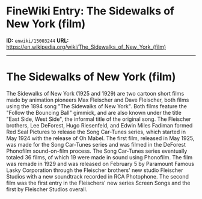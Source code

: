 # FineWiki Entry: The Sidewalks of New York (film)

**ID:** `enwiki/15003244`
**URL:** <https://en.wikipedia.org/wiki/The_Sidewalks_of_New_York_(film)>

--- 

# The Sidewalks of New York (film)
The Sidewalks of New York (1925 and 1929) are two cartoon short films made by animation pioneers Max Fleischer and Dave Fleischer, both films using the 1894 song "The Sidewalks of New York".
Both films feature the "Follow the Bouncing Ball" gimmick, and are also known under the title "East Side, West Side", the informal title of the original song. The Fleischer brothers, Lee DeForest, Hugo Riesenfeld, and Edwin Miles Fadiman formed Red Seal Pictures to release the Song Car-Tunes series, which started in May 1924 with the release of Oh Mabel.
The first film, released in May 1925, was made for the Song Car-Tunes series and was filmed in the DeForest Phonofilm sound-on-film process. The Song Car-Tunes series eventually totaled 36 films, of which 19 were made in sound using Phonofilm.
The film was remade in 1929 and was released on February 5 by Paramount Famous Lasky Corporation through the Fleischer brothers' new studio Fleischer Studios with a new soundtrack recorded in RCA Photophone. The second film was the first entry in the Fleischers' new series Screen Songs and the first by Fleischer Studios overall.
